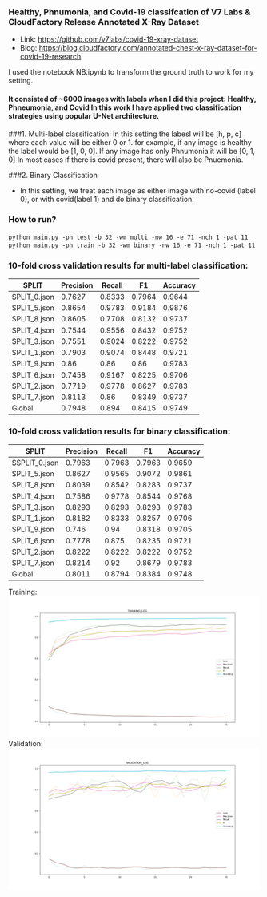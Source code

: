 ### Healthy, Phnumonia, and Covid-19 classifcation of V7 Labs & CloudFactory Release Annotated X-Ray Dataset
- Link: https://github.com/v7labs/covid-19-xray-dataset
- Blog: https://blog.cloudfactory.com/annotated-chest-x-ray-dataset-for-covid-19-research

I used the notebook NB.ipynb to transform the ground truth to work for my setting.

#### It consisted of ~6000 images with labels when I did this project: **Healthy, Phneumonia, and Covid** In this work I have applied two classification strategies using popular U-Net architecture.
###1. Multi-label classification:
In this setting the labesl will be [h, p, c] where each value will be either 0 or 1.
for example, if any image is healthy the label would be [1, 0, 0]. If any image has only Phnumonia it will be [0, 1, 0]
In most cases if there is covid present, there will also be Pnuemonia.

###2. Binary Classification
- In this setting, we treat each image as either image with no-covid (label 0), or with covid(label 1) and do binary classification.
### How to run?
```commandline
python main.py -ph test -b 32 -wm multi -nw 16 -e 71 -nch 1 -pat 11
python main.py -ph train -b 32 -wm binary -nw 16 -e 71 -nch 1 -pat 11
```

### 10-fold cross validation results for multi-label classification:
|SPLIT       |Precision|Recall|F1    |Accuracy|
|------------|---------|------|------|--------|
|SPLIT_0.json|0.7627   |0.8333|0.7964|0.9644  |
|SPLIT_5.json|0.8654   |0.9783|0.9184|0.9876  |
|SPLIT_8.json|0.8605   |0.7708|0.8132|0.9737  |
|SPLIT_4.json|0.7544   |0.9556|0.8432|0.9752  |
|SPLIT_3.json|0.7551   |0.9024|0.8222|0.9752  |
|SPLIT_1.json|0.7903   |0.9074|0.8448|0.9721  |
|SPLIT_9.json|0.86     |0.86  |0.86  |0.9783  |
|SPLIT_6.json|0.7458   |0.9167|0.8225|0.9706  |
|SPLIT_2.json|0.7719   |0.9778|0.8627|0.9783  |
|SPLIT_7.json|0.8113   |0.86  |0.8349|0.9737  |
|Global      |0.7948   |0.894 |0.8415|0.9749  |

### 10-fold cross validation results for binary classification:
|SPLIT       |Precision|Recall|F1    |Accuracy|
|------------|---------|------|------|--------|
|SSPLIT_0.json|0.7963   |0.7963|0.7963|0.9659  |
|SPLIT_5.json|0.8627   |0.9565|0.9072|0.9861  |
|SPLIT_8.json|0.8039   |0.8542|0.8283|0.9737  |
|SPLIT_4.json|0.7586   |0.9778|0.8544|0.9768  |
|SPLIT_3.json|0.8293   |0.8293|0.8293|0.9783  |
|SPLIT_1.json|0.8182   |0.8333|0.8257|0.9706  |
|SPLIT_9.json|0.746    |0.94  |0.8318|0.9705  |
|SPLIT_6.json|0.7778   |0.875 |0.8235|0.9721  |
|SPLIT_2.json|0.8222   |0.8222|0.8222|0.9752  |
|SPLIT_7.json|0.8214   |0.92  |0.8679|0.9783  |
|Global      |0.8011   |0.8794|0.8384|0.9748  |

Training:
![Plot](net_logs/v7_lab_cf_binary/SPLIT_7_training_log.png)
Validation:
![Plot](net_logs/v7_lab_cf_binary/SPLIT_7_validation_log.png)